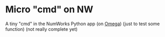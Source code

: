 # Micro "cmd" on NW
A tiny "cmd" in the NumWorks Python app (on [Omega](https://getomega.dev))
(just to test some function)
(not really complete yet)

